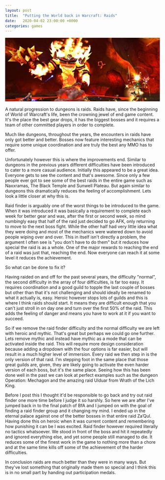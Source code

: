 ```yaml
---
layout: post
title:  "Putting the World back in Warcraft: Raids"
date:   2020-04-02 23:00:00 +0000
categories: games
---
```


![](/assets/puttingtheworldbackinwarcraft/ragnaros.jpg)

A natural progression to dungeons is raids. Raids have, since the beginning of World of Warcraft's life, been the crowning jewel of end game content. It's the place the best gear drops, it has the biggest bosses and it requires a team of other committed players in order to complete.

Much like dungeons, throughout the years, the encounters in raids have only got better and better. Bosses now feature interesting mechanics that require some unique coordination and are truly the best any MMO has to offer.

Unfortunately however this is where the improvements end. Similar to dungeons in the previous years different difficulties have been introduced to cater to a more casual audience. Initially this appeared to be a great idea. Everyone gets to see the content and that's awesome. Since only a few people ever got to see some of the best raids in the entire game such as Naxxramas, The Black Temple and Sunwell Plateau. But again similar to dungeons this dramatically reduces the feeling of accomplishment. Lets look a little closer at why this is.

Raid finder is arguably one of the worst things to be introduced to the game. When it was introduced it was basically a requirement to complete each week for better gear and was, after the first or second week, so mind numbingly easy that half of the raid just decided to go AFK, only returning to move to the next boss fight. While the other half had very little idea what they were doing and most of the mechanics were watered down to avoid people wiping over and over. This in itself isn't directly a problem, the argument I often see is "you don't have to do them" but it reduces how special the raid is as a whole. One of the major rewards to reaching the end of a raid was just that, reaching the end. Now everyone can reach it at some level it reduces the achievement.

So what can be done to fix it?

Having raided on and off for the past several years, the difficulty "normal", the second difficulty in the array of four difficulties, is far too easy. It requires coordination and a good guild to topple the last couple of bosses but other than that it's not challenging and should ideally be renamed to what it actually is, easy. Heroic however stops lots of guilds and this is where I think raids should start. It means they are difficult enough that you can't just stroll in on day one and turn over the first 50% of the raid. This adds the feeling of danger and means you have to work at it if you want to succeed.

So if we remove the raid finder difficulty and the normal difficulty we are left with heroic and mythic. That's great but perhaps we could go one further. Lets remove mythic and instead have mythic as a mode that can be activated inside the raid. This will require more design consideration because adding a dropdown with the four options is far easier, but will result in a much higher level of immersion. Every raid we then step in is the only version of that raid. I'm stepping foot in the same place that those great guilds are, given, they are likely going to activate the even harder version of each boss, but it's the same place. Seeing how this has been done well in the past we can look at perfect examples such as the dungeon Operation: Mechagon and the amazing raid Ulduar from Wrath of the Lich King.

Before I post this I thought it'd be responsible to go back and try out raid finder one more time before I judge it so harshly. So here we are after I've jumped back in to the final patch of BfA and I jumped on with the goal of finding a raid finder group and it changing my mind. I ended up in the eternal palace against one of the better bosses in that entire raid Za’Qul. Having done this on heroic when it was current content and remembering how punishing it can be I was excited. Raid finder however required literally no tactics whatsoever. We stood in front of the boss and hit it repeatedly and ignored everything else, and yet some people still managed to die. It reduces some of the finest work in the game to nothing more than a chore and at the same time kills off some of the achievement of the harder difficulties.

In conclusion raids are much better than they were in many ways. But they've lost something that originally made them so special and I think this is in no small part by handing out participation medals.